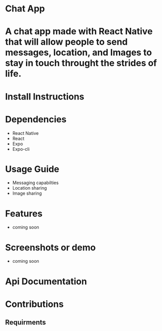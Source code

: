 # **Chat App**

# A chat app made with React Native that will allow people to send messages, location, and Images to stay in touch throught the strides of life.

# **Install Instructions**
# Dependencies
- React Native
- React
- Expo
- Expo-cli

# **Usage Guide**
- Messaging capabilties 
- Location sharing
- Image sharing

# **Features**
- coming soon

# **Screenshots or demo**
- coming soon

# **Api Documentation**

# **Contributions**

## Requirments
